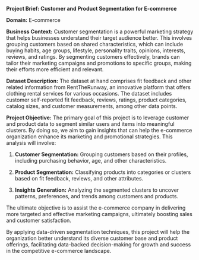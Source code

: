 **Project Brief: Customer and Product Segmentation for E-commerce**

**Domain:** E-commerce

**Business Context:**
Customer segmentation is a powerful marketing strategy that helps businesses understand their target audience better. This involves grouping customers based on shared characteristics, which can include buying habits, age groups, lifestyle, personality traits, opinions, interests, reviews, and ratings. By segmenting customers effectively, brands can tailor their marketing campaigns and promotions to specific groups, making their efforts more efficient and relevant.

**Dataset Description:**
The dataset at hand comprises fit feedback and other related information from RentTheRunway, an innovative platform that offers clothing rental services for various occasions. The dataset includes customer self-reported fit feedback, reviews, ratings, product categories, catalog sizes, and customer measurements, among other data points.

**Project Objective:**
The primary goal of this project is to leverage customer and product data to segment similar users and items into meaningful clusters. By doing so, we aim to gain insights that can help the e-commerce organization enhance its marketing and promotional strategies. This analysis will involve:

1. **Customer Segmentation:** Grouping customers based on their profiles, including purchasing behavior, age, and other characteristics.

2. **Product Segmentation:** Classifying products into categories or clusters based on fit feedback, reviews, and other attributes.

3. **Insights Generation:** Analyzing the segmented clusters to uncover patterns, preferences, and trends among customers and products.

The ultimate objective is to assist the e-commerce company in delivering more targeted and effective marketing campaigns, ultimately boosting sales and customer satisfaction.

By applying data-driven segmentation techniques, this project will help the organization better understand its diverse customer base and product offerings, facilitating data-backed decision-making for growth and success in the competitive e-commerce landscape.
